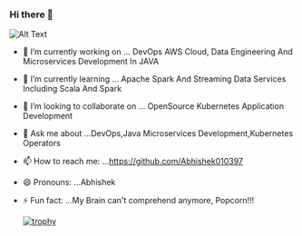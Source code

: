 ### Hi there 👋

  ![Alt Text](https://user-images.githubusercontent.com/23444642/99659283-a6f52500-2a86-11eb-9cbc-11479bc8d9f7.gif)

  


- 🔭 I’m currently working on ... DevOps AWS Cloud, Data Engineering And Microservices Development In JAVA
- 🌱 I’m currently learning ... Apache Spark And Streaming Data Services Including Scala And Spark
- 👯 I’m looking to collaborate on ... OpenSource Kubernetes Application Development
- 💬 Ask me about ...DevOps,Java Microservices Development,Kubernetes Operators
- 📫 How to reach me: ...https://github.com/Abhishek010397
- 😄 Pronouns: ...Abhishek
- ⚡ Fun fact: ...My Brain can't comprehend anymore, Popcorn!!!

     
     
     [![trophy](https://github-profile-trophy.vercel.app/?username=Abhishek010397&theme=onedark)](https://github.com/Abhishek010397/github-profile-trophy)

